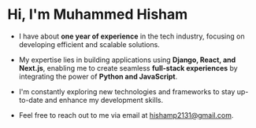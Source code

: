 # Hi, I'm Muhammed Hisham

- I have about **one year of experience** in the tech industry, focusing on developing efficient and scalable solutions.
- My expertise lies in building applications using **Django, React, and Next.js**, enabling me to create seamless **full-stack experiences** by integrating the power of **Python and JavaScript**.
- I'm constantly exploring new technologies and frameworks to stay up-to-date and enhance my development skills.

- Feel free to reach out to me via email at hishamp2131@gmail.com.
